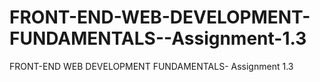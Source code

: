 # FRONT-END-WEB-DEVELOPMENT-FUNDAMENTALS--Assignment-1.3
FRONT-END WEB DEVELOPMENT FUNDAMENTALS- Assignment 1.3
